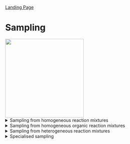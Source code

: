 [Landing Page](/Readme.md)

# Sampling


<img src="Sampling procedure.png" width=250>


<details> <Summary>Sampling from homogeneous reaction mixtures</Summary>

### SamplingFromHomogeneousAqueousReactionMixtures


Information about the sampling process, used during the experiment. In some experiments no sampling is taking place at all, for example if an experiment is monitored via a photospectrometer in a 96-well plate over time. In this case, of course, no sampling was done during the experiment

- __volume_per_sample__
  - Type: posfloat
  - Description: What volume was taken from the reaction per sample?

- __volume_per_sample_unit__
  - Type: string
  - Description: Unit of the sample volume

- __reaction_stop__
  - Type: TreatmentToStopReaction
  - Description: Process how the reaction was stopped

</details>


<details> <Summary>Sampling from homogeneous organic reaction mixtures</Summary>

### SamplingFromHomogeneousOrganicReactionMixtures


Information about the sampling process, used during the experiment. In some experiments no sampling is taking place at all, for example if an experiment is monitored via a photospectrometer in a 96-well plate over time. In this case, of course, no sampling was done during the experiment

- __volume_per_sample__
  - Type: posfloat
  - Description: What volume was taken from the reaction per sample?

- __volume_per_sample_unit__
  - Type: string
  - Description: Unit of the sample volume

- __vessel_opened_for_sampling__
  - Type: string
  - Description: Was the vessel opened for the sampling procedure?

- __gas_phase__
  - Type: string
  - Description: What is the gas phase above the reaction solution?

- __reaction_stop__
  - Type: TreatmentToStopReaction
  - Description: Process how the reaction was stopped


</details>

<details> <Summary>Sampling from heterogeneous reaction mixtures</Summary>

### SamplingFromHeterogeneousReactionMixtures


Information about the sampling process, used during the experiment. In some experiments no sampling is taking place at all, for example if an experiment is monitored via a photospectrometer in a 96-well plate over time. In this case, of course, no sampling was done during the experiment

- __volume_per_sample__
  - Type: posfloat
  - Description: What volume was taken from the reaction per sample?

- __volume_per_sample_unit__
  - Type: string
  - Description: Unit of the sample volume

- __sample_taken_from_phase__
  - Type: String
  - Description: Phase from which the sample was taken from

- __mixing_during_sampling__
  - Type: string 
  - Description: Was the reaction solution mixed during the sampling procedure?

- __vessel_opened_for_sampling__
  - Type: string
  - Description: Was the vessel opened for the sampling procedure?

- __gas_phase__
  - Type: string
  - Description: What is the gas phase above the reaction solution?

- __reaction_stop__
  - Type: TreatmentToStopReaction
  - Description: Process how the reaction was stopped





</details>

<details><Summary>Specialised sampling</Summary>

## Specialised sampling

If the sampling procedure is more complex than just the plain procedure of taking a sample from the reaction vessel.


<details> <Summary>Sampling from heterogeneous reaction solutions</Summary>


### SamplingProcedureFromHeterogeneousReactionMixtures

- __phase__
  - Type: string
  - Description: From which phase was the sample taken?

- __biocatalyst_in_phase__
  - Type: string
  - Description: Is the phase from which the sample was taken, containing the (bio)catalyst?

</details>

## Sample processing

<details> <Summary>Treatment to stop reaction</Summary>

### TreatmentToStopReaction

Information about the sampling process, if a pre-processing did take place

- __treatment_procedure__
  - Type: string
  - Description: How was the sample processed, once it was taken from the reaction vessel?

</details>

</details>


